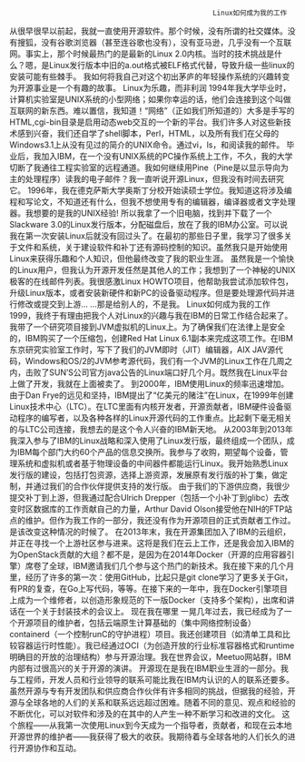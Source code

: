                                                       Linux如何成为我的工作
 
  从很早很早以前起，我就一直使用开源软件。那个时候，没有所谓的社交媒体。没有搜狐，没有谷歌浏览器（甚至连谷歌也没有），没有亚马逊，几乎没有一个互联网。事实上，那个时候最热门的是最新的Linux 2.0内核。当时的技术挑战是什么？嗯，是Linux发行版本中旧的a.out格式被ELF格式代替，导致升级一些linux的安装可能有些棘手。
  我如何将我自己对这个初出茅庐的年轻操作系统的兴趣转变为开源事业是一个有趣的故事。
Linux为乐趣，而非利润
  1994年我大学毕业时，计算机实验室是UNIX系统的小型网络；如果你幸运的话，他们会连接到这个叫做互联网的新东西。难以置信，我知道！“网络”（正如我们所知道的）大多是手写的HTML,cgi-bin目录是启用动态web交互的一个新的平台。我们许多人对这些新技术感到兴奋，我们还自学了shell脚本，Perl，HTML，以及所有我们在父母的Windows3.1上从没有见过的简介的UNIX命令。通过vi，ls，和阅读我的邮件。
  毕业后，我加入IBM，在一个没有UNIX系统的PC操作系统上工作，不久，我的大学切断了我通往工程实验室的远程通道。我如何继续用Pine（Pine是以显示导向为主的处理程序）读我的电子邮件？我一直听说开源Linux，但我没有时间去研究它。
  1996年，我在德克萨斯大学奥斯丁分校开始读硕士学位。我知道这将涉及编程和写论文，不知道还有什么，但我不想使用专有的编辑器，编译器或者文字处理器。我想要的是我的UNIX经验!
  所以我拿了一个旧电脑，找到并下载了一个Slackware 3.0的Linux发行版本，分配磁盘后，放在了我的IBM办公室。可以说我在第一次安装Linux后就没有回过头了。在最初的那些日子里，我学习了很多关于文件和系统，关于建设软件和补丁还有源码控制的知识。虽然我只是开始使用Linux来获得乐趣和个人知识，但他最终改变了我的职业生涯。
  虽然我是一个愉快的Linux用户，但我认为开源开发任然是其他人的工作；我想到了一个神秘的UNIX极客的在线邮件列表。我很感激Linux HOWTO项目，他帮助我尝试添加软件包，升级Linux版本，或者安装新硬件和新PC的设备驱动程序。但是要处理源代码并进行修改或提交到上游… …那是给别人的，不是我。
Linux如何成为我的工作
  1999，我终于有理由把我个人对Linux的兴趣与我在IBM的日常工作结合起来了。我带了一个研究项目接到JVM虚拟机的Linux上。为了确保我们在法律上是安全的，IBM购买了一个压缩包，创建Red Hat Linux 6.1副本来完成这项工作。在IBM东京研究实验室工作时，写下了我们的JVM即时（JIT）编辑器，AIX JAV源代码，Windows和OS/2的JVM参考源代码，我们有一个JVM的Linux工作在几周之内，击败了SUN’S公司官方java公告的Linux端口好几个月。既然我在Linux平台上做了开发，我就在上面被卖了。
  到2000年，IBM使用Linux的频率迅速增加。由于Dan Frye的远见和坚持，IBM提出了“亿美元的赌注”在Linux，在1999年创建Linux技术中心（LTC）。在LTC里面有内核开发者，开源贡献者，IBM硬件设备驱动程序的编写者，以及各种各样的Linux开源代码的工作重点。比起剩下毫无相关的与LTC公司连接，我想去的是这个令人兴奋的IBM新天地。
  从2003年到2013年我深入参与了IBM的Linux战略和深入使用了Linux发行版，最终组成一个团队，成为IBM每个部门大约60个产品的信息交换所。我参与了收购，期望每个设备，管理系统和虚拟机或者基于物理设备的中间器件都能运行Linux。我开始熟悉Linux发行版的建设，包括打包资源，选择上游资源，发展原有发行版的补丁集，做定制，并通过我们的合作伙伴提供支持的发行版。
  由于我们的下游供应商，我很少提交补丁到上游，但我通过配合Ulrich Drepper（包括一个小补丁到glibc）去改变时区数据库的工作贡献自己的力量，Arthur David Olson接受他在NIH的FTP站点的维护。但作为我工作的一部分，我还没有作为开源项目的正式贡献者工作过。是该改变这种情况的时候了。
  在2013年末，我在开源集团加入了IBM的云组织，并正在寻找一个上游社区参与进来。这将是我们在云上工作，还是我会加入IBM的为OpenStack贡献的大组？都不是，是因为在2014年Docker（开源的应用容器引擎）席卷了全球，IBM邀请我们几个参与这个热门的新技术。我在接下来的几个月里，经历了许多的第一次：使用GitHub，比起只是git clone学习了更多关于Git，有PR的复查，在Go上写代码，等等。在接下来的一年中，我在Docker引擎项目上成为一个维修者，以创造形象规范的下一版Docker（支持多个架构），出席和讲话在一个关于封装技术的会议上。
现在我在哪里
  一晃几年过去，我已经成为了一个开源项目的维护者，包括云端原生计算基础的（集中网络控制设备）containerd（一个控制runC的守护进程）项目。我还创建项目（如清单工具和比较容器运行时性能）。我已经通过OCI（为创造开放的行业标准容器格式和runtime明确目的开放的治理结构）参与开源治理。我在世界会议，Meetuo网站群，IBM内部有过很高兴的关于开源的演讲。
  开源现在是我在IBM职业生涯的一部分。我与工程师，开发人员和行业领导的联系可能比我在IBM内认识的人的联系还要多。虽然开源与专有开发团队和供应商合作伙伴有许多相同的挑战，但据我的经验，开源与全球各地的人们的关系和联系远远超过困难。随着不同的意见、观点和经验的不断优化，可以对软件和涉及的在其中的人产生一种不断学习和改进的文化。
  这个旅程——从我第一次使用Linux到今天成为一个指导者，贡献者，和现在云本地开源世界的维护者——我获得了极大的收获。我期待着与全球各地的人们长久的进行开源协作和互动。
